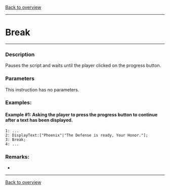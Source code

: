 [Back to overview](index.md)

---
# Break
---
### Description
Pauses the script and waits until the player clicked on the progress button.

### Parameters
This instruction has no parameters.

### Examples:
#### Example #1: Asking the player to press the progress button to continue after a text has been displayed.
```
1: ...
2: DisplayText:["Phoenix"|"The Defense is ready, Your Honor."];
3: Break;
4: ...
```

### Remarks:
-

---
[Back to overview](index.md)